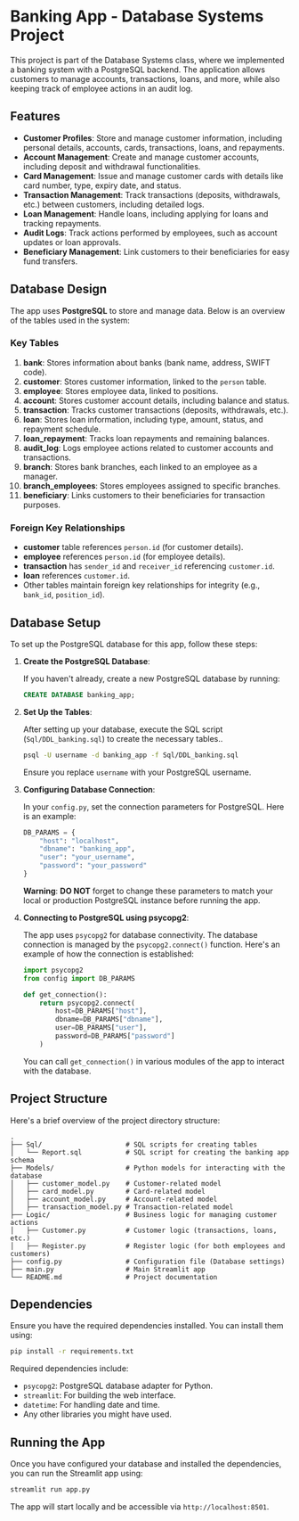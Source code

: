 # Banking App - Database Systems Project

This project is part of the Database Systems class, where we implemented a banking system with a PostgreSQL backend. The application allows customers to manage accounts, transactions, loans, and more, while also keeping track of employee actions in an audit log.

## Features

- **Customer Profiles**: Store and manage customer information, including personal details, accounts, cards, transactions, loans, and repayments.
- **Account Management**: Create and manage customer accounts, including deposit and withdrawal functionalities.
- **Card Management**: Issue and manage customer cards with details like card number, type, expiry date, and status.
- **Transaction Management**: Track transactions (deposits, withdrawals, etc.) between customers, including detailed logs.
- **Loan Management**: Handle loans, including applying for loans and tracking repayments.
- **Audit Logs**: Track actions performed by employees, such as account updates or loan approvals.
- **Beneficiary Management**: Link customers to their beneficiaries for easy fund transfers.

## Database Design

The app uses **PostgreSQL** to store and manage data. Below is an overview of the tables used in the system:

### Key Tables

1. **bank**: Stores information about banks (bank name, address, SWIFT code).
2. **customer**: Stores customer information, linked to the `person` table.
3. **employee**: Stores employee data, linked to positions.
4. **account**: Stores customer account details, including balance and status.
5. **transaction**: Tracks customer transactions (deposits, withdrawals, etc.).
6. **loan**: Stores loan information, including type, amount, status, and repayment schedule.
7. **loan_repayment**: Tracks loan repayments and remaining balances.
8. **audit_log**: Logs employee actions related to customer accounts and transactions.
9. **branch**: Stores bank branches, each linked to an employee as a manager.
10. **branch_employees**: Stores employees assigned to specific branches.
11. **beneficiary**: Links customers to their beneficiaries for transaction purposes.

### Foreign Key Relationships

- **customer** table references `person.id` (for customer details).
- **employee** references `person.id` (for employee details).
- **transaction** has `sender_id` and `receiver_id` referencing `customer.id`.
- **loan** references `customer.id`.
- Other tables maintain foreign key relationships for integrity (e.g., `bank_id`, `position_id`).

## Database Setup

To set up the PostgreSQL database for this app, follow these steps:

1. **Create the PostgreSQL Database**:
   
   If you haven't already, create a new PostgreSQL database by running:

   ```sql
   CREATE DATABASE banking_app;
   ```

2. **Set Up the Tables**:

   After setting up your database, execute the SQL script (`Sql/DDL_banking.sql`) to create the necessary tables..

   ```bash
   psql -U username -d banking_app -f Sql/DDL_banking.sql
   ```

   Ensure you replace `username` with your PostgreSQL username.

3. **Configuring Database Connection**:

   In your `config.py`, set the connection parameters for PostgreSQL. Here is an example:

   ```python
   DB_PARAMS = {
       "host": "localhost",
       "dbname": "banking_app",
       "user": "your_username",
       "password": "your_password"
   }
   ```

   **Warning**: **DO NOT** forget to change these parameters to match your local or production PostgreSQL instance before running the app.

4. **Connecting to PostgreSQL using psycopg2**:

   The app uses `psycopg2` for database connectivity. The database connection is managed by the `psycopg2.connect()` function. Here's an example of how the connection is established:

   ```python
   import psycopg2
   from config import DB_PARAMS

   def get_connection():
       return psycopg2.connect(
           host=DB_PARAMS["host"],
           dbname=DB_PARAMS["dbname"],
           user=DB_PARAMS["user"],
           password=DB_PARAMS["password"]
       )
   ```

   You can call `get_connection()` in various modules of the app to interact with the database.

## Project Structure

Here's a brief overview of the project directory structure:

```
.
├── Sql/                     # SQL scripts for creating tables
│   └── Report.sql           # SQL script for creating the banking app schema
├── Models/                  # Python models for interacting with the database
│   ├── customer_model.py    # Customer-related model
│   ├── card_model.py        # Card-related model
│   ├── account_model.py     # Account-related model
│   ├── transaction_model.py # Transaction-related model
├── Logic/                   # Business logic for managing customer actions
│   ├── Customer.py          # Customer logic (transactions, loans, etc.)
│   ├── Register.py          # Register logic (for both employees and customers)
├── config.py                # Configuration file (Database settings)
├── main.py                  # Main Streamlit app
└── README.md                # Project documentation
```

## Dependencies

Ensure you have the required dependencies installed. You can install them using:

```bash
pip install -r requirements.txt
```

Required dependencies include:

- `psycopg2`: PostgreSQL database adapter for Python.
- `streamlit`: For building the web interface.
- `datetime`: For handling date and time.
- Any other libraries you might have used.

## Running the App

Once you have configured your database and installed the dependencies, you can run the Streamlit app using:

```bash
streamlit run app.py
```

The app will start locally and be accessible via `http://localhost:8501`.
